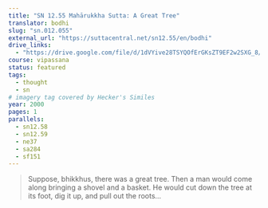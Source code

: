 ```yaml
---
title: "SN 12.55 Mahārukkha Sutta: A Great Tree"
translator: bodhi
slug: "sn.012.055"
external_url: "https://suttacentral.net/sn12.55/en/bodhi"
drive_links:
  - "https://drive.google.com/file/d/1dVYive28TSYQOfErGKsZT9EF2w2SXG_8/view?usp=drivesdk"
course: vipassana
status: featured
tags:
  - thought
  - sn
# imagery tag covered by Hecker's Similes
year: 2000
pages: 1
parallels:
  - sn12.58
  - sn12.59
  - ne37
  - sa284
  - sf151
---
```


> Suppose, bhikkhus, there was a great tree. Then a man would come along bringing a shovel and a basket. He would cut down the tree at its foot, dig it up, and pull out the roots…
